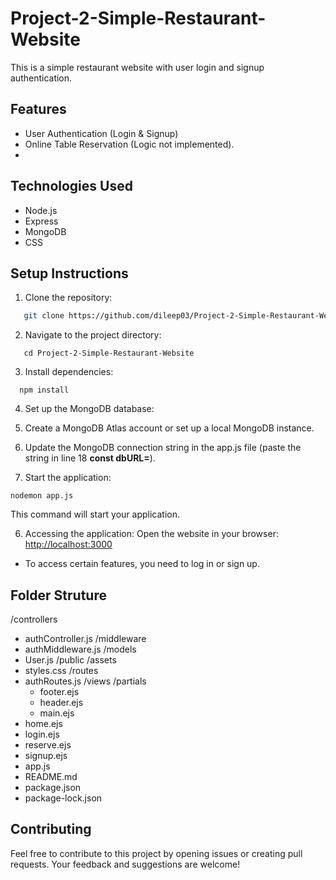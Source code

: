 # Project-2-Simple-Restaurant-Website
This is a simple restaurant website with user login and signup authentication.

## Features
- User Authentication (Login & Signup)
- Online Table Reservation (Logic not implemented).
- 
## Technologies Used
- Node.js
- Express
- MongoDB
- CSS

## Setup Instructions
1. Clone the repository:
```bash
   git clone https://github.com/dileep03/Project-2-Simple-Restaurant-Website-.git
```
2. Navigate to the project directory:
```
   cd Project-2-Simple-Restaurant-Website
```
3. Install dependencies:
```
  npm install
```
4. Set up the MongoDB database: 
1. Create a MongoDB Atlas account or set up a local MongoDB instance.
2. Update the MongoDB connection string in the app.js file (paste the string in line 18 **const dbURL=**).

5. Start the application:
```
nodemon app.js
```
This command will start your application.

6. Accessing the application:
    Open the website in your browser:
    [http://localhost:3000](http://localhost:3000)
- To access certain features, you need to log in or sign up.

## Folder Struture
/controllers
  - authController.js
/middleware
  - authMiddleware.js
/models
  - User.js
/public
  /assets
  - styles.css
/routes
  - authRoutes.js
/views
  /partials
    - footer.ejs
    - header.ejs
    - main.ejs
  - home.ejs
  - login.ejs
  - reserve.ejs
  - signup.ejs
- app.js
- README.md
- package.json
- package-lock.json

## Contributing
Feel free to contribute to this project by opening issues or creating pull requests. Your feedback and suggestions are welcome!
 
   
